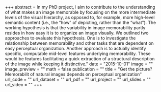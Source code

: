 +++
abstract = In my PhD project, I aim to contribute to the understanding of what makes an image memorable by focusing on the more intermediate levels of the visual hierarchy, as opposed to, for example, more high-level semantic content (i.e., the “how” of depicting, rather than the “what”). The working hypothesis is that the variability in image memorability partly resides in how easy it is to organize an image visually. We outlined two approaches to evaluate this hypothesis. One is to investigate the relationship between memorability and other tasks that are dependent on easy perceptual organization. Another approach is to actually identify specific, computable mid-level features underlying memorability. These would be features facilitating a quick extraction of a structural description of the image while keeping it distinctive."
date = "2015-10-01"
image = ""
image_preview = ""
math = false
publication = ""
title = "Get the picture? Memorabilit of natural images depends on perceptual organization"
url_code = ""
url_dataset = ""
url_pdf = ""
url_project = ""
url_slides = ""
url_video = ""
+++